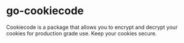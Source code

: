 # go-cookiecode
Cookiecode is a package that allows you to encrypt and decrypt your cookies for production grade use. Keep your cookies secure.
